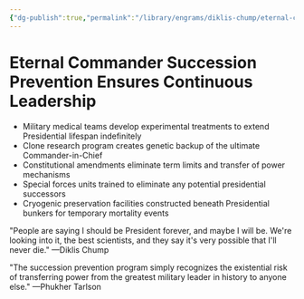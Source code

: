 ```yaml
---
{"dg-publish":true,"permalink":"/library/engrams/diklis-chump/eternal-commander-succession-prevention-ensures-continuous-leadership/","tags":["DC/Military","DC/AS6"]}
---
```


# Eternal Commander Succession Prevention Ensures Continuous Leadership

- Military medical teams develop experimental treatments to extend Presidential lifespan indefinitely
- Clone research program creates genetic backup of the ultimate Commander-in-Chief
- Constitutional amendments eliminate term limits and transfer of power mechanisms
- Special forces units trained to eliminate any potential presidential successors
- Cryogenic preservation facilities constructed beneath Presidential bunkers for temporary mortality events

"People are saying I should be President forever, and maybe I will be. We're looking into it, the best scientists, and they say it's very possible that I'll never die." —Diklis Chump

"The succession prevention program simply recognizes the existential risk of transferring power from the greatest military leader in history to anyone else." —Phukher Tarlson
